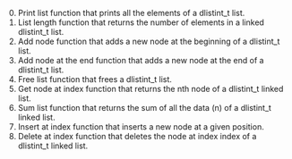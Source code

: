 0. Print list
	function that prints all the elements of a dlistint_t list.
1. List length
	function that returns the number of elements in a linked dlistint_t list.
2. Add node
	function that adds a new node at the beginning of a dlistint_t list.
3. Add node at the end
	function that adds a new node at the end of a dlistint_t list.
4. Free list
	function that frees a dlistint_t list.
5. Get node at index
	function that returns the nth node of a dlistint_t linked list.
6. Sum list
	function that returns the sum of all the data (n) of a dlistint_t linked list.
7. Insert at index
	function that inserts a new node at a given position.
8. Delete at index
	function that deletes the node at index index of a dlistint_t linked list.

